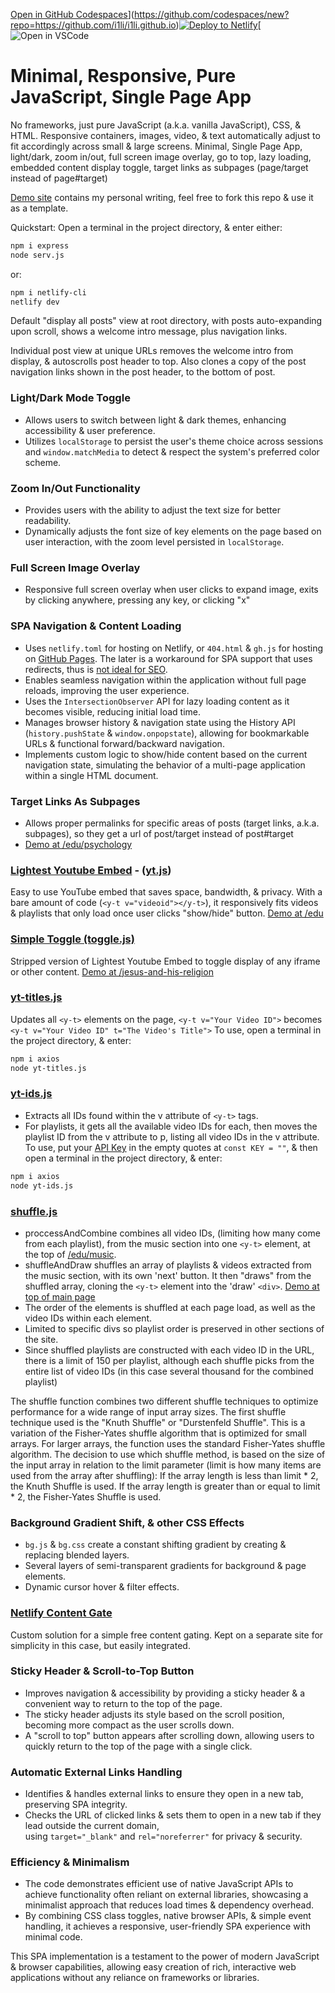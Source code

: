 
[Open in GitHub Codespaces](https://github.com/codespaces/badge.svg)](https://github.com/codespaces/new?repo=https://github.com/i1li/i1li.github.io)[![Deploy to Netlify](https://www.netlify.com/img/deploy/button.svg)](https://app.netlify.com/start/deploy?repository=https://github.com/i1li/i1li.github.io)[![![Open in VSCode](https://img.shields.io/badge/Open%20in%20VSCode-5C2D91.svg?style=flat-square&logo=visual-studio-code&logoColor=white)](https://vscode.dev/redirect?url=github%3A//https://github.com/i1li/i1li.github.io)
# Minimal, Responsive, Pure JavaScript, Single Page App
No frameworks, just pure JavaScript (a.k.a. vanilla JavaScript), CSS, & HTML. Responsive containers, images, video, & text automatically adjust to fit accordingly across small & large screens. Minimal, Single Page App, light/dark, zoom in/out, full screen image overlay, go to top, lazy loading, embedded content display toggle, target links as subpages (page/target instead of page#target)

[Demo site](https://y0.netlify.app/) contains my personal writing, feel free to fork this repo & use it as a template.

Quickstart: Open a terminal in the project directory, & enter either:
```bash
npm i express
node serv.js
```
or:
```bash
npm i netlify-cli
netlify dev
```

Default "display all posts" view at root directory, with posts auto-expanding upon scroll, shows a welcome intro message, plus navigation links.

Individual post view at unique URLs removes the welcome intro from display, & autoscrolls post header to top. Also clones a copy of the post navigation links shown in the post header, to the bottom of post.

### Light/Dark Mode Toggle
-   Allows users to switch between light & dark themes, enhancing accessibility & user preference.
-   Utilizes `localStorage` to persist the user's theme choice across sessions and `window.matchMedia` to detect & respect the system's preferred color scheme.

### Zoom In/Out Functionality
-   Provides users with the ability to adjust the text size for better readability.
-   Dynamically adjusts the font size of key elements on the page based on user interaction, with the zoom level persisted in `localStorage`.

### Full Screen Image Overlay
-   Responsive full screen overlay when user clicks to expand image, exits by clicking anywhere, pressing any key, or clicking "x"

### SPA Navigation & Content Loading
-   Uses `netlify.toml` for hosting on Netlify, or `404.html` & `gh.js` for hosting on [GitHub Pages](https://i1li.github.io/). The later is a workaround for SPA support that uses redirects, thus is [not ideal for SEO](https://github.com/rafgraph/spa-github-pages#seo).
-   Enables seamless navigation within the application without full page reloads, improving the user experience.
-   Uses the `IntersectionObserver` API for lazy loading content as it becomes visible, reducing initial load time.
-   Manages browser history & navigation state using the History API (`history.pushState` & `window.onpopstate`), allowing for bookmarkable URLs & functional forward/backward navigation.
-   Implements custom logic to show/hide content based on the current navigation state, simulating the behavior of a multi-page application within a single HTML document.

### Target Links As Subpages
-   Allows proper permalinks for specific areas of posts (target links, a.k.a. subpages), so they get a url of post/target instead of post#target
-   [Demo at /edu/psychology](https://y0.netlify.app/edu/psychology)

### [Lightest Youtube Embed](https://github.com/i1li/lightest-youtube-embed) - ([yt.js](https://github.com/i1li/i/blob/main/js/yt.js))
Easy to use YouTube embed that saves space, bandwidth, & privacy. With a bare amount of code (`<y-t v="videoid"></y-t>`), it responsively fits videos & playlists that only load once user clicks "show/hide" button. [Demo at /edu](https://y0.netlify.app/edu/)

### [Simple Toggle (toggle.js)](https://github.com/i1li/i/blob/main/js/toggle.js)
Stripped version of Lightest Youtube Embed to toggle display of any iframe or other content. [Demo at /jesus-and-his-religion](https://y0.netlify.app/jesus-and-his-religion/)

### [yt-titles.js](https://github.com/i1li/i/blob/main/yt-titles.js)
Updates all `<y-t>` elements on the page,  `<y-t v="Your Video ID">` becomes `<y-t v="Your Video ID" t="The Video's Title">` To use, open a terminal in the project directory, & enter:
```bash
npm i axios
node yt-titles.js
```

### [yt-ids.js](https://github.com/i1li/i/blob/main/yt-id.js)
- Extracts all IDs found within the v attribute of `<y-t>` tags. 
- For playlists, it gets all the available video IDs for each, then moves the playlist ID from the v attribute to p, listing all video IDs in the v attribute. To use, put your [API Key](https://developers.google.com/youtube/v3/getting-started#before-you-start) in the empty quotes at `const KEY = ""`, & then open a terminal in the project directory, & enter:
```bash
npm i axios
node yt-ids.js
```

### [shuffle.js](https://github.com/i1li/i/blob/main/js/shuffle.js)
- proccessAndCombine combines all video IDs, (limiting how many come from each playlist), from the music section into one `<y-t>` element, at the top of [/edu/music](https://y0.netlify.app/edu/music).
- shuffleAndDraw shuffles an array of playlists & videos extracted from the music section, with its own 'next' button. It then "draws" from the shuffled array, cloning the `<y-t>` element into the 'draw' `<div>`. [Demo at top of main page](https://y0.netlify.app/)
- The order of the elements is shuffled at each page load, as well as the video IDs within each element.
- Limited to specific divs so playlist order is preserved in other sections of the site.
- Since shuffled playlists are constructed with each video ID in the URL, there is a limit of 150 per playlist, although each shuffle picks from the entire list of video IDs (in this case several thousand for the combined playlist)

The shuffle function combines two different shuffle techniques to optimize performance for a wide range of input array sizes. The first shuffle technique used is the "Knuth Shuffle" or "Durstenfeld Shuffle". This is a variation of the Fisher-Yates shuffle algorithm that is optimized for small arrays. For larger arrays, the function uses the standard Fisher-Yates shuffle algorithm. The decision to use which shuffle method, is based on the size of the input array in relation to the limit parameter (limit is how many items are used from the array after shuffling): If the array length is less than limit * 2, the Knuth Shuffle is used. If the array length is greater than or equal to limit * 2, the Fisher-Yates Shuffle is used.

### Background Gradient Shift, & other CSS Effects
-   `bg.js` & `bg.css` create a constant shifting gradient by creating & replacing blended layers.
-   Several layers of semi-transparent gradients for background & page elements.
-   Dynamic cursor hover & filter effects.

### [Netlify Content Gate](https://github.com/i1li/netlify-content-gate)
Custom solution for a simple free content gating. Kept on a separate site for simplicity in this case, but easily integrated.

### Sticky Header & Scroll-to-Top Button
-   Improves navigation & accessibility by providing a sticky header & a convenient way to return to the top of the page.    
-   The sticky header adjusts its style based on the scroll position, becoming more compact as the user scrolls down.
-   A "scroll to top" button appears after scrolling down, allowing users to quickly return to the top of the page with a single click.

### Automatic External Links Handling
-   Identifies & handles external links to ensure they open in a new tab, preserving SPA integrity.
-   Checks the URL of clicked links & sets them to open in a new tab if they lead outside the current domain, using `target="_blank"` and `rel="noreferrer"` for privacy & security.

### Efficiency & Minimalism
-   The code demonstrates efficient use of native JavaScript APIs to achieve functionality often reliant on external libraries, showcasing a minimalist approach that reduces load times & dependency overhead.
-   By combining CSS class toggles, native browser APIs, & simple event handling, it achieves a responsive, user-friendly SPA experience with minimal code.

This SPA implementation is a testament to the power of modern JavaScript & browser capabilities, allowing easy creation of rich, interactive web applications without any reliance on frameworks or libraries.
